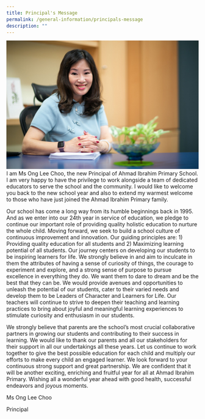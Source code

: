 ```yaml
---
title: Principal's Message
permalink: /general-information/principals-message
description: ""
---
```

<div>  
<div style="float: left">  
<img src="/images/principal.jpg" />  
</div>  
<div>  
I am Ms Ong Lee Choo, the new Principal of Ahmad Ibrahim Primary School. I am very happy to have the privilege to work alongside a team of dedicated educators to serve the school and the community. I would like to welcome you back to the new school year and also to extend my warmest welcome to those who have just joined the Ahmad Ibrahim Primary family.  

  

Our school has come a long way from its humble beginnings back in 1995. And as we enter into our 24th year in service of education, we pledge to continue our important role of providing quality holistic education to nurture the whole child. Moving forward, we seek to build a school culture of continuous improvement and innovation. Our guiding principles are: 1) Providing quality education for all students and 2) Maximizing learning potential of all students. Our journey centers on developing our students to be inspiring learners for life. We strongly believe in and aim to inculcate in them the attributes of having a sense of curiosity of things, the courage to experiment and explore, and a strong sense of purpose to pursue excellence in everything they do. We want them to dare to dream and be the best that they can be. We would provide avenues and opportunities to unleash the potential of our students, cater to their varied needs and develop them to be Leaders of Character and Learners for Life. Our teachers will continue to strive to deepen their teaching and learning practices to bring about joyful and meaningful learning experiences to stimulate curiosity and enthusiasm in our students.

  

We strongly believe that parents are the school’s most crucial collaborative partners in growing our students and contributing to their success in learning. We would like to thank our parents and all our stakeholders for their support in all our undertakings all these years. Let us continue to work together to give the best possible education for each child and multiply our efforts to make every child an engaged learner. We look forward to your continuous strong support and great partnership. We are confident that it will be another exciting, enriching and fruitful year for all at Ahmad Ibrahim Primary. Wishing all a wonderful year ahead with good health, successful endeavors and joyous moments.

  

  

Ms Ong Lee Choo

  

Principal  
</div>  
</div>

